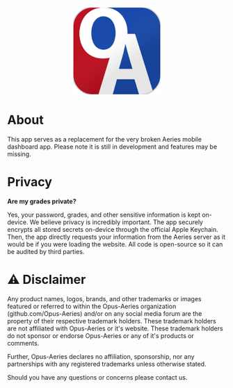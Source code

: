 <!-- PROJECT LOGO -->
<br />
<div align="center">
  
  <img alt="Opus-Aeries App Logo" src="Assets/Main-Logo-Clipped.png" width="200">
  
</div>

# About

This app serves as a replacement for the very broken Aeries mobile dashboard app. Please note it is still in development and features may be missing.

# Privacy
**Are my grades private?**

Yes, your password, grades, and other sensitive information is kept on-device. We believe privacy is incredibly important. The app securely encrypts all stored secrets on-device through the official Apple Keychain. Then, the app directly requests your information from the Aeries server as it would be if you were loading the website. All code is open-source so it can be audited by third parties.

# ⚠️ Disclaimer
Any product names, logos, brands, and other trademarks or images featured or referred to within the Opus-Aeries organization (github.com/Opus-Aeries) and/or on any social media forum are the property of their respective trademark holders.  These trademark holders are not affiliated with Opus-Aeries or it's website. These trademark holders do not sponsor or endorse Opus-Aeries or any of it's products or comments.

Further, Opus-Aeries declares no affiliation, sponsorship, nor any partnerships with any registered trademarks unless otherwise stated.

Should you have any questions or concerns please contact us.

